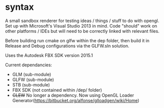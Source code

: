 syntax
=========

A small sandbox renderer for testing ideas / things / stuff to do with opengl.
Set up with Microsoft's Visual Studio 2013 in mind. Code "should" work on other platforms / IDEs but will need to be correctly linked with relevant files.

Before building run cmake on glfw within the dep folder, then build it in Release and Debug configurations via the GLFW.sln solution.

Uses the Autodesk FBX SDK version 2015.1

Current dependancies:
  - GLM (sub-module)
  - GLFW (sub-module)
  - STB (sub-module)
  - FBX SDK (not contained within /dep/ folder)
  - ~~GLEW~~ No longer a dependency.  Now using OpenGL Loader Generator(https://bitbucket.org/alfonse/glloadgen/wiki/Home)
